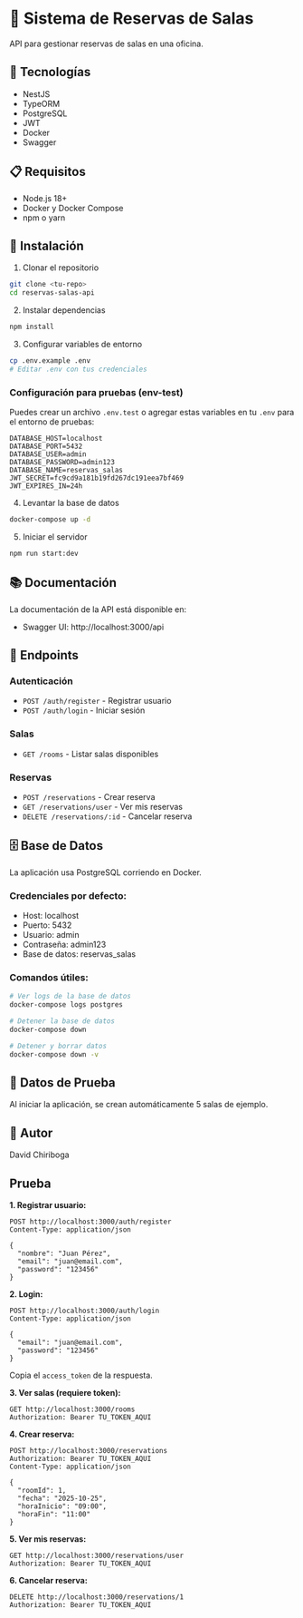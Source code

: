 # 🏢 Sistema de Reservas de Salas

API para gestionar reservas de salas en una oficina.

## 🚀 Tecnologías

- NestJS
- TypeORM
- PostgreSQL
- JWT
- Docker
- Swagger

## 📋 Requisitos

- Node.js 18+
- Docker y Docker Compose
- npm o yarn

## 🔧 Instalación

1. Clonar el repositorio
```bash
git clone <tu-repo>
cd reservas-salas-api
```

2. Instalar dependencias
```bash
npm install
```

3. Configurar variables de entorno
```bash
cp .env.example .env
# Editar .env con tus credenciales
```

### Configuración para pruebas (env-test)

Puedes crear un archivo `.env.test` o agregar estas variables en tu `.env` para el entorno de pruebas:

```env
DATABASE_HOST=localhost
DATABASE_PORT=5432
DATABASE_USER=admin
DATABASE_PASSWORD=admin123
DATABASE_NAME=reservas_salas
JWT_SECRET=fc9cd9a181b19fd267dc191eea7bf469
JWT_EXPIRES_IN=24h
```

4. Levantar la base de datos
```bash
docker-compose up -d
```

5. Iniciar el servidor
```bash
npm run start:dev
```

## 📚 Documentación

La documentación de la API está disponible en:
- Swagger UI: http://localhost:3000/api

## 🧪 Endpoints

### Autenticación
- `POST /auth/register` - Registrar usuario
- `POST /auth/login` - Iniciar sesión

### Salas
- `GET /rooms` - Listar salas disponibles

### Reservas
- `POST /reservations` - Crear reserva
- `GET /reservations/user` - Ver mis reservas
- `DELETE /reservations/:id` - Cancelar reserva

## 🗄️ Base de Datos

La aplicación usa PostgreSQL corriendo en Docker.

### Credenciales por defecto:
- Host: localhost
- Puerto: 5432
- Usuario: admin
- Contraseña: admin123
- Base de datos: reservas_salas

### Comandos útiles:
```bash
# Ver logs de la base de datos
docker-compose logs postgres

# Detener la base de datos
docker-compose down

# Detener y borrar datos
docker-compose down -v
```

## 🌱 Datos de Prueba

Al iniciar la aplicación, se crean automáticamente 5 salas de ejemplo.

## 👤 Autor

David Chiriboga



## Prueba

**1. Registrar usuario:**
```
POST http://localhost:3000/auth/register
Content-Type: application/json

{
  "nombre": "Juan Pérez",
  "email": "juan@email.com",
  "password": "123456"
}
```

**2. Login:**
```
POST http://localhost:3000/auth/login
Content-Type: application/json

{
  "email": "juan@email.com",
  "password": "123456"
}
```

Copia el `access_token` de la respuesta.

**3. Ver salas (requiere token):**
```
GET http://localhost:3000/rooms
Authorization: Bearer TU_TOKEN_AQUI
```

**4. Crear reserva:**
```
POST http://localhost:3000/reservations
Authorization: Bearer TU_TOKEN_AQUI
Content-Type: application/json

{
  "roomId": 1,
  "fecha": "2025-10-25",
  "horaInicio": "09:00",
  "horaFin": "11:00"
}
```

**5. Ver mis reservas:**
```
GET http://localhost:3000/reservations/user
Authorization: Bearer TU_TOKEN_AQUI
```

**6. Cancelar reserva:**
```
DELETE http://localhost:3000/reservations/1
Authorization: Bearer TU_TOKEN_AQUI
```